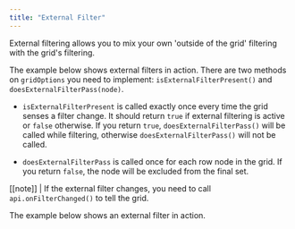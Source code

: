 ```yaml
---
title: "External Filter"
---
```


External filtering allows you to mix your own 'outside of the grid' filtering with the grid's filtering.

The example below shows external filters in action. There are two methods on `gridOptions` you need to implement: `isExternalFilterPresent()` and `doesExternalFilterPass(node)`.

- `isExternalFilterPresent` is called exactly once every time the grid senses a filter change. It should return `true` if external filtering is active or `false` otherwise. If you return `true`, `doesExternalFilterPass()` will be called while filtering, otherwise `doesExternalFilterPass()` will not be called.

- `doesExternalFilterPass` is called once for each row node in the grid. If you return `false`, the node will be excluded from the final set.


[[note]]
| If the external filter changes, you need to call `api.onFilterChanged()` to tell the grid.

The example below shows an external filter in action.

<grid-example title='External Filter' name='external-filter' type='generated' options='{ "exampleHeight": 580 }'></grid-example>


